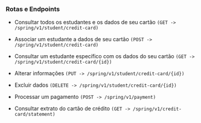 


### Rotas e Endpoints

- Consultar todos os estudantes e os dados de seu cartão
```(GET -> /spring/v1/student/credit-card)```

- Associar um estudante a dados de seu cartão
```(POST -> /spring/v1/student/credit-card)```

- Consultar um estudante específico com os dados do seu cartão
```(GET -> /spring/v1/student/credit-card/{id})```

- Alterar informações 
```(PUT -> /spring/v1/student/credit-card/{id})```

- Excluir dados
```(DELETE -> /spring/v1/student/credit-card/{id})```

- Processar um pagamento
```(POST -> /spring/v1/payment)```

- Consultar extrato do cartão de crédito
```(GET -> /spring/v1/credit-card/statement)```



